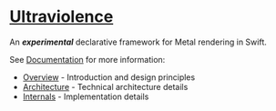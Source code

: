 # [Ultraviolence](https://github.com/schwa/Ultraviolence)

An _**experimental**_ declarative framework for Metal rendering in Swift.

See [Documentation](./Documentation/) for more information:

- [Overview](./Documentation/Overview.md) - Introduction and design principles
- [Architecture](./Documentation/Architecture.md) - Technical architecture details
- [Internals](./Documentation/Internals.md) - Implementation details
